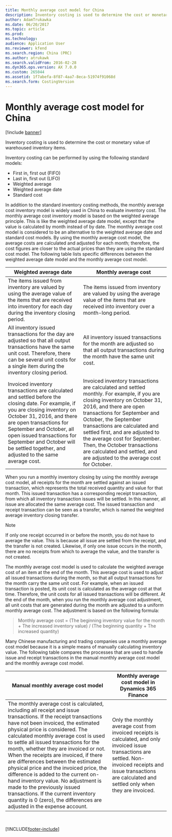 ```yaml
---
title: Monthly average cost model for China
description: Inventory costing is used to determine the cost or monetary value of warehoused inventory items.
author: AdamTrukawka
ms.date: 06/20/2017
ms.topic: article
ms.prod: 
ms.technology: 
audience: Application User
ms.reviewer: kfend
ms.search.region: China (PRC)
ms.author: atrukawk
ms.search.validFrom: 2016-02-28
ms.dyn365.ops.version: AX 7.0.0
ms.custom: 265044
ms.assetid: 1f7abefa-8f87-4aa7-8eca-51974f91068d
ms.search.form: CostingVersion
---
```


# Monthly average cost model for China

[!include [banner](../../includes/banner.md)]

Inventory costing is used to determine the cost or monetary value of warehoused inventory items.

Inventory costing can be performed by using the following standard models:
-   First in, first out (FIFO)
-   Last in, first out (LIFO)
-   Weighted average
-   Weighted average date
-   Standard cost

In addition to the standard inventory costing methods, the monthly average cost inventory model is widely used in China to evaluate inventory cost. The monthly average cost inventory model is based on the weighted average principle. This is like the weighted average date model, except that the value is calculated by month instead of by date. The monthly average cost model is considered to be an alternative to the weighted average date and standard cost models. By using the monthly average cost model, the average costs are calculated and adjusted for each month; therefore, the cost figures are closer to the actual prices than they are using the standard cost model. The following table lists specific differences between the weighted average date model and the monthly average cost model.

| Weighted average date                                                                                                                                                                                                                                                                                                                 | Monthly average cost                                                                                                                                                                                                                                                                                                                                                                                                        |
|---------------------------------------------------------------------------------------------------------------------------------------------------------------------------------------------------------------------------------------------------------------------------------------------------------------------------------------|-----------------------------------------------------------------------------------------------------------------------------------------------------------------------------------------------------------------------------------------------------------------------------------------------------------------------------------------------------------------------------------------------------------------------------|
| The items issued from inventory are valued by using the average value of the items that are received into inventory for each day during the inventory closing period.                                                                                                                                                                 | The items issued from inventory are valued by using the average value of the items that are received into inventory over a month-long period.                                                                                                                                                                                                                                                                               |
| All inventory issued transactions for the day are adjusted so that all output transactions have the same unit cost. Therefore, there can be several unit costs for a single item during the inventory closing period.                                                                                                                 | All inventory issued transactions for the month are adjusted so that all output transactions during the month have the same unit cost.                                                                                                                                                                                                                                                                                      |
| Invoiced inventory transactions are calculated and settled before the closing date. For example, if you are closing inventory on October 31, 2016, and there are open transactions for September and October, all open issued transactions for September and October will be settled together, and adjusted to the same average cost. | Invoiced inventory transactions are calculated and settled monthly. For example, if you are closing inventory on October 31, 2016, and there are open transactions for September and October, the September transactions are calculated and settled first, and are adjusted to the average cost for September. Then, the October transactions are calculated and settled, and are adjusted to the average cost for October. |

When you run a monthly inventory closing by using the monthly average cost model, all receipts for the month are settled against an issued transaction, which represents the total received quantity and value for that month. This issued transaction has a corresponding receipt transaction, from which all inventory transaction issues will be settled. In this manner, all issue are allocated the same average cost. The issued transaction and receipt transaction can be seen as a transfer, which is named the weighted average inventory closing transfer.

> [!NOTE]
> If only one receipt occurred in or before the month, you do not have to average the value. This is because all issue are settled from the receipt, and the transfer is not created. Likewise, if only one issue occurs in the month, there are no receipts from which to average the value, and the transfer is not created.


The monthly average cost model is used to calculate the weighted average cost of an item at the end of the month. This average cost is used to adjust all issued transactions during the month, so that all output transactions for the month carry the same unit cost. For example, when an issued transaction is posted, its unit cost is calculated as the average cost at that time. Therefore, the unit costs for all issued transactions will be different. At the end of the month, when you run the monthly average cost adjustment, all unit costs that are generated during the month are adjusted to a uniform monthly average cost. The adjustment is based on the following formula:

> Monthly average cost = (The beginning inventory value for the month + The increased inventory value) / (The beginning quantity + The increased quantity)


Many Chinese manufacturing and trading companies use a monthly average cost model because it is a simple means of manually calculating inventory value. The following table compares the processes that are used to handle issue and receipt transactions in the manual monthly average cost model and the monthly average cost model.

| Manual monthly average cost model                                                                                                                                                                                                                                                                                                                                                                                                                                                                                                                                                                                                                                           | Monthly average cost model in Dynamics 365 Finance                                                                                                                                                        |
|-----------------------------------------------------------------------------------------------------------------------------------------------------------------------------------------------------------------------------------------------------------------------------------------------------------------------------------------------------------------------------------------------------------------------------------------------------------------------------------------------------------------------------------------------------------------------------------------------------------------------------------------------------------------------------|----------------------------------------------------------------------------------------------------------------------------------------------------------------------------------------------------------------------------|
| The monthly average cost is calculated, including all receipt and issue transactions. If the receipt transactions have not been invoiced, the estimated physical price is considered. The calculated monthly average cost is used to settle all issued transactions for the month, whether they are invoiced or not. When the receipts are invoiced, if there are differences between the estimated physical price and the invoiced price, the difference is added to the current on-hand inventory value. No adjustment is made to the previously issued transactions. If the current inventory quantity is 0 (zero), the differences are adjusted in the expense account. | Only the monthly average cost from invoiced receipts is calculated, and only invoiced issue transactions are settled. Non-invoiced receipts and issue transactions are calculated and settled only when they are invoiced. |

 







[!INCLUDE[footer-include](../../../includes/footer-banner.md)]
